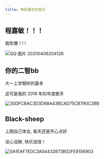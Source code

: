 ```yaml
---
title: 特别喜欢的音乐
---
```


## 程嘉敏！！！

我吹爆！! !

![QQ 图片 20200406204126](https://raw.githubusercontent.com/fengwei2002/Pictures_02/master/img/QQ%E5%9B%BE%E7%89%8720200406204126.jpg)

## 你的二智bb

大一上学期听的最多

这可是我的 2019 年的年度歌手

![30DFCBAC3D3D68A43BCAD75CB790C2BB](https://raw.githubusercontent.com/fengwei2002/Pictures_02/master/img/30DFCBAC3D3D68A43BCAD75CB790C2BB.jpg)

## Black-sheep

上图自己体会, 每天还是开心点好

没心没肺, 快乐加倍！

![0A1EAF7EDC3A54432873B02FE9156903](https://raw.githubusercontent.com/fengwei2002/Pictures_02/master/img/0A1EAF7EDC3A54432873B02FE9156903.jpg)
